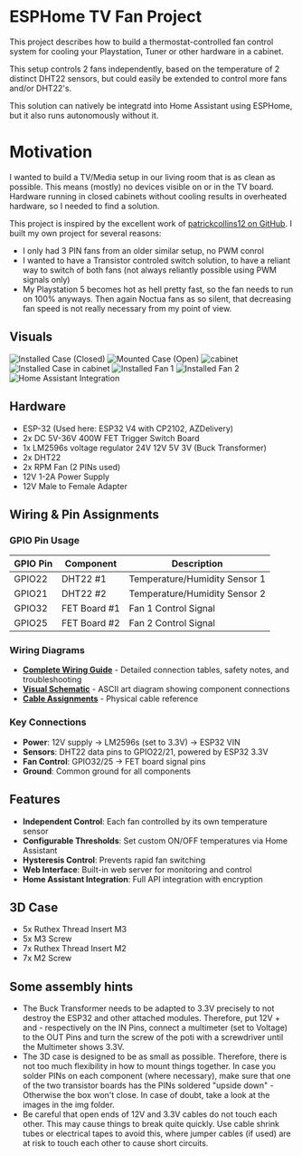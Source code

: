 # ESPHome TV Fan Project
This project describes how to build a thermostat-controlled fan control system for cooling your Playstation, Tuner or other hardware in a cabinet.

This setup controls 2 fans independently, based on the temperature of 2 distinct DHT22 sensors, but could easily be extended to control more fans and/or DHT22's. 

This solution can natively be integratd into Home Assistant using ESPHome, but it also runs autonomously without it.

# Motivation
I wanted to build a TV/Media setup in our living room that is as clean as possible. This means (mostly) no devices visible on or in the TV board. Hardware running in closed cabinets without cooling results in overheated hardware, so I needed to find a solution.

This project is inspired by the excellent work of [patrickcollins12 on GitHub](https://github.com/patrickcollins12/esphome-fan-controller). I built my own project for several reasons:
* I only had 3 PIN fans from an older similar setup, no PWM conrol
* I wanted to have a Transistor controled switch solution, to have a reliant way to switch of both fans (not always reliantly possible using PWM signals only)
* My Playstation 5 becomes hot as hell pretty fast, so the fan needs to run on 100% anyways. Then again Noctua fans as so silent, that decreasing fan speed is not really necessary from my point of view. 

## Visuals
![Installed Case (Closed)](img/installed_case_closed.jpg)
![Mounted Case (Open)](img/fully_mounted_case_open.jpg)
![cabinet](img/cabinet.jpg)
![Installed Case in cabinet](img/box_installed_in_cabinet.jpg)
![Installed Fan 1](img/fan_installed_1.jpg)
![Installed Fan 2](img/fan_installed_2.jpg)
![Home Assistant Integration](img/home_assistant_integration.png)

## Hardware
* ESP-32 (Used here: ESP32 V4 with CP2102, AZDelivery)
* 2x DC 5V-36V 400W FET Trigger Switch Board
* 1x LM2596s voltage regulator 24V 12V 5V 3V (Buck Transformer)
* 2x DHT22
* 2x RPM Fan (2 PINs used)
* 12V 1-2A Power Supply
* 12V Male to Female Adapter

## Wiring & Pin Assignments

### GPIO Pin Usage
| GPIO Pin | Component | Description |
|----------|-----------|-------------|
| GPIO22   | DHT22 #1  | Temperature/Humidity Sensor 1 |
| GPIO21   | DHT22 #2  | Temperature/Humidity Sensor 2 |
| GPIO32   | FET Board #1 | Fan 1 Control Signal |
| GPIO25   | FET Board #2 | Fan 2 Control Signal |

### Wiring Diagrams
- **[Complete Wiring Guide](docs/wiring_diagrams.md)** - Detailed connection tables, safety notes, and troubleshooting
- **[Visual Schematic](docs/detailed_schematic.txt)** - ASCII art diagram showing component connections
- **[Cable Assignments](img/cable_assignments.png)** - Physical cable reference

### Key Connections
- **Power**: 12V supply → LM2596s (set to 3.3V) → ESP32 VIN
- **Sensors**: DHT22 data pins to GPIO22/21, powered by ESP32 3.3V
- **Fan Control**: GPIO32/25 → FET board signal pins
- **Ground**: Common ground for all components

## Features
- **Independent Control**: Each fan controlled by its own temperature sensor
- **Configurable Thresholds**: Set custom ON/OFF temperatures via Home Assistant
- **Hysteresis Control**: Prevents rapid fan switching
- **Web Interface**: Built-in web server for monitoring and control
- **Home Assistant Integration**: Full API integration with encryption

## 3D Case
* 5x Ruthex Thread Insert M3
* 5x M3 Screw
* 7x Ruthex Thread Insert M2
* 7x M2 Screw

## Some assembly hints
* The Buck Transformer needs to be adapted to 3.3V precisely to not destroy the ESP32 and other attached modules. Therefore, put 12V + and - respectively on the IN Pins, connect a multimeter (set to Voltage) to the OUT Pins and turn the screw of the poti with a screwdriver until the Multimeter shows 3.3V.
* The 3D case is designed to be as small as possible. Therefore, there is not too much flexibility in how to mount things together. In case you solder PINs on each component (where necessary), make sure that one of the two transistor boards has the PINs soldered "upside down" - Otherwise the box won't close.
In case of doubt, take a look at the images in the img folder.
* Be careful that open ends of 12V and 3.3V cables do not touch each other. This may cause things to break quite quickly. Use cable shrink tubes or electrical tapes to avoid this, where jumper cables (if used) are at risk to touch each other to cause short circuits. 
